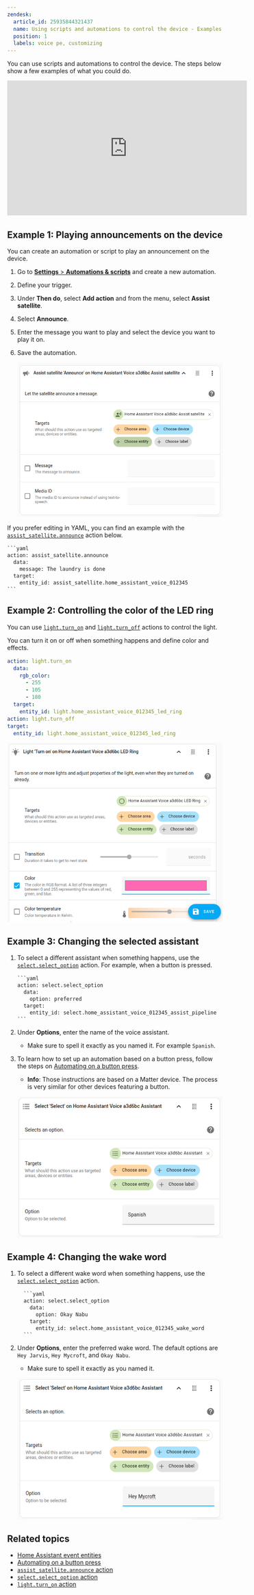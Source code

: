 ```yaml
---
zendesk:
  article_id: 25935844321437
  name: Using scripts and automations to control the device - Examples
  position: 1
  labels: voice pe, customizing
---
```


You can use scripts and automations to control the device. The steps below show a few examples of what you could do.

<div class='videoWrapper'>
<iframe width="560" height="315" src="https://www.youtube.com/embed/QhhuCzbQEag" videotitle="Use automations and scripts to control Home Assistant Voice Preview Edition" frameborder="0" allow="accelerometer; autoplay; encrypted-media; gyroscope; picture-in-picture" allowfullscreen></iframe>
</div>

## Example 1: Playing announcements on the device

You can create an automation or script to play an announcement on the device.

1. Go to [**Settings** > **Automations & scripts**](https://my.home-assistant.io/redirect/automations/) and create a new automation.
2. Define your trigger.
3. Under **Then do**, select **Add action** and from the menu, select **Assist satellite**.
4. Select **Announce**.
5. Enter the message you want to play and select the device you want to play it on.
6. Save the automation.

   ![Screenshot showing the automation editor](/static/img/voice-pe/voice_script_announcement.png)

If you prefer editing in YAML, you can find an example with the [`assist_satellite.announce`](https://www.home-assistant.io/integrations/assist_satellite/#action-assist_satelliteannounce) action below.

    ```yaml
    action: assist_satellite.announce
      data:
        message: The laundry is done
      target:
        entity_id: assist_satellite.home_assistant_voice_012345
    ```

## Example 2: Controlling the color of the LED ring

You can use [`light.turn_on`](https://www.home-assistant.io/integrations/light/#action-lightturn_on) and [`light.turn_off`](https://www.home-assistant.io/integrations/light/#action-lightturn_off) actions to control the light.

You can turn it on or off when something happens and define color and effects.

```yaml
action: light.turn_on
  data:
    rgb_color:
      - 255
      - 105
      - 180
  target:
    entity_id: light.home_assistant_voice_012345_led_ring
action: light.turn_off
target:
  entity_id: light.home_assistant_voice_012345_led_ring
```

![Screenshot showing a light automation in the automation editor](/static/img/voice-pe/voice_light_turn_on_script.png)

## Example 3: Changing the selected assistant

1.  To select a different assistant when something happens, use the [`select.select_option`](https://www.home-assistant.io/integrations/select/#action-selectselect_option) action. For example, when a button is pressed.

        ```yaml
        action: select.select_option
          data:
            option: preferred
          target:
            entity_id: select.home_assistant_voice_012345_assist_pipeline
        ```

2.  Under **Options**, enter the name of the voice assistant.
    - Make sure to spell it exactly as you named it. For example `Spanish`.
3.  To learn how to set up an automation based on a button press, follow the steps on [Automating on a button press](https://www.home-assistant.io/integrations/event/#automating-on-a-button-press).

    - **Info**: Those instructions are based on a Matter device. The process is very similar for other devices featuring a button.

    ![Image showing the automation editor](/static/img/voice-pe/voice_select_assistant_spanish.png)

## Example 4: Changing the wake word

1.  To select a different wake word when something happens, use the [`select.select_option`](https://www.home-assistant.io/integrations/select/#action-selectselect_option) action.

          ```yaml
          action: select.select_option
            data:
              option: Okay Nabu
            target:
              entity_id: select.home_assistant_voice_012345_wake_word
          ```

2.  Under **Options**, enter the preferred wake word. The default options are `Hey Jarvis`, `Hey Mycroft`, and `Okay Nabu`.

    - Make sure to spell it exactly as you named it.

    ![Screenshot showing an automation to change the wake word to Mycroft](/static/img/voice-pe/voice_select_wake_word_mycroft.png)

## Related topics

- [Home Assistant event entities](https://www.home-assistant.io/integrations/event/)
- [Automating on a button press](https://www.home-assistant.io/integrations/event/#automating-on-a-button-press)
- [`assist_satellite.announce` action](https://www.home-assistant.io/integrations/assist_satellite/#action-assist_satelliteannounce)
- [`select.select_option` action](https://www.home-assistant.io/integrations/select/#action-selectselect_option)
- [`light.turn_on` action](https://www.home-assistant.io/integrations/light/#action-lightturn_on)
